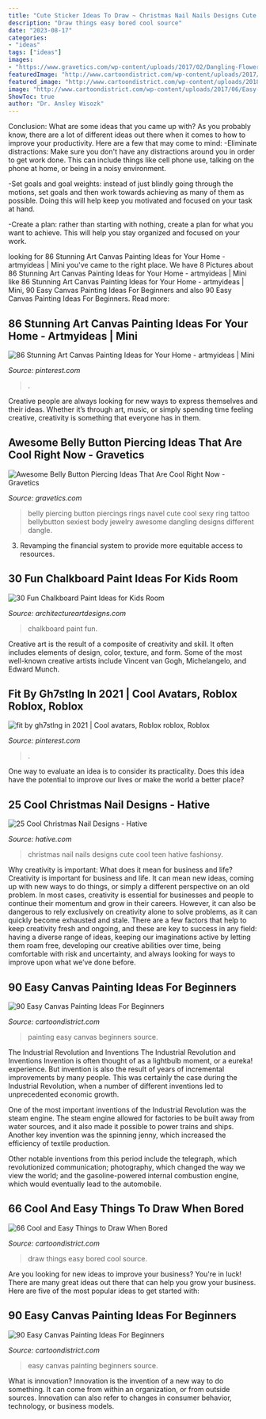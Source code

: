 ```yaml
---
title: "Cute Sticker Ideas To Draw ~ Christmas Nail Nails Designs Cute Cool Teen Hative Fashionsy"
description: "Draw things easy bored cool source"
date: "2023-08-17"
categories:
- "ideas"
tags: ["ideas"]
images:
- "https://www.gravetics.com/wp-content/uploads/2017/02/Dangling-Flowers.jpg"
featuredImage: "http://www.cartoondistrict.com/wp-content/uploads/2017/06/Easy-Canvas-Painting-Ideas-For-Beginners0201.jpg"
featured_image: "http://www.cartoondistrict.com/wp-content/uploads/2018/03/easy-things-to-draw-when-bored10.jpg"
image: "http://www.cartoondistrict.com/wp-content/uploads/2017/06/Easy-Canvas-Painting-Ideas-For-Beginners21-1.jpg"
ShowToc: true
author: "Dr. Ansley Wisozk"
---
```



Conclusion: What are some ideas that you came up with?
As you probably know, there are a lot of different ideas out there when it comes to how to improve your productivity. Here are a few that may come to mind:
-Eliminate distractions: Make sure you don't have any distractions around you in order to get work done. This can include things like cell phone use, talking on the phone at home, or being in a noisy environment.

-Set goals and goal weights: instead of just blindly going through the motions, set goals and then work towards achieving as many of them as possible. Doing this will help keep you motivated and focused on your task at hand.

-Create a plan: rather than starting with nothing, create a plan for what you want to achieve. This will help you stay organized and focused on your work.

	

		
looking for 86 Stunning Art Canvas Painting Ideas for Your Home - artmyideas | Mini you've came to the right place. We have 8 Pictures about 86 Stunning Art Canvas Painting Ideas for Your Home - artmyideas | Mini like 86 Stunning Art Canvas Painting Ideas for Your Home - artmyideas | Mini, 90 Easy Canvas Painting Ideas For Beginners and also 90 Easy Canvas Painting Ideas For Beginners. Read more:
		
    
## 86 Stunning Art Canvas Painting Ideas For Your Home - Artmyideas | Mini

<img loading=lazy src="https://i.pinimg.com/736x/96/ea/ef/96eaefef6e7534999c073d2546d30fec.jpg" onerror="this.onerror=null;this.src='https://tse4.mm.bing.net/th?id=OIP.YptwgJ4W2nqA3qoClqvHdAHaKf&amp;pid=15.1';" alt="86 Stunning Art Canvas Painting Ideas for Your Home - artmyideas | Mini">

_Source: pinterest.com_

>. 

	

Creative people are always looking for new ways to express themselves and their ideas. Whether it’s through art, music, or simply spending time feeling creative, creativity is something that everyone has in them.

    
## Awesome Belly Button Piercing Ideas That Are Cool Right Now - Gravetics

<img loading=lazy src="https://www.gravetics.com/wp-content/uploads/2017/02/Dangling-Flowers.jpg" onerror="this.onerror=null;this.src='https://tse2.mm.bing.net/th?id=OIP.1TbP_ZsVO3YrNwcqcjIXpgHaLH&amp;pid=15.1';" alt="Awesome Belly Button Piercing Ideas That Are Cool Right Now - Gravetics">

_Source: gravetics.com_

>belly piercing button piercings rings navel cute cool sexy ring tattoo bellybutton sexiest body jewelry awesome dangling designs different dangle. 

	

3. Revamping the financial system to provide more equitable access to resources. 

    
## 30 Fun Chalkboard Paint Ideas For Kids Room

<img loading=lazy src="https://www.architectureartdesigns.com/wp-content/uploads/2014/01/2212.jpg" onerror="this.onerror=null;this.src='https://tse3.mm.bing.net/th?id=OIP.tTy3dX-S9-Ihouy5UL0U4QHaIo&amp;pid=15.1';" alt="30 Fun Chalkboard Paint Ideas for Kids Room">

_Source: architectureartdesigns.com_

>chalkboard paint fun. 

	

Creative art is the result of a composite of creativity and skill. It often includes elements of design, color, texture, and form. Some of the most well-known creative artists include Vincent van Gogh, Michelangelo, and Edward Munch.

    
## Fit By Gh7stlng In 2021 | Cool Avatars, Roblox Roblox, Roblox

<img loading=lazy src="https://i.pinimg.com/736x/f3/17/dc/f317dc8a99866e49895dece49f7fe119.jpg" onerror="this.onerror=null;this.src='https://tse2.mm.bing.net/th?id=OIP.cdCw-dYPvJq0sIKR0sV1BQHaPg&amp;pid=15.1';" alt="fit by gh7stlng in 2021 | Cool avatars, Roblox roblox, Roblox">

_Source: pinterest.com_

>. 

	

One way to evaluate an idea is to consider its practicality. Does this idea have the potential to improve our lives or make the world a better place?

    
## 25 Cool Christmas Nail Designs - Hative

<img loading=lazy src="https://hative.com/wp-content/uploads/2014/11/christmas-nail-designs/13-cool-christmas-nail-designs.jpg" onerror="this.onerror=null;this.src='https://tse4.mm.bing.net/th?id=OIP.F7u27THH4O4r5f1qK4vY-gHaFi&amp;pid=15.1';" alt="25 Cool Christmas Nail Designs - Hative">

_Source: hative.com_

>christmas nail nails designs cute cool teen hative fashionsy. 

	

Why creativity is important: What does it mean for business and life?
Creativity is important for business and life. It can mean new ideas, coming up with new ways to do things, or simply a different perspective on an old problem. In most cases, creativity is essential for businesses and people to continue their momentum and grow in their careers. However, it can also be dangerous to rely exclusively on creativity alone to solve problems, as it can quickly become exhausted and stale. There are a few factors that help to keep creativity fresh and ongoing, and these are key to success in any field: having a diverse range of ideas, keeping our imaginations active by letting them roam free, developing our creative abilities over time, being comfortable with risk and uncertainty, and always looking for ways to improve upon what we’ve done before.

    
## 90 Easy Canvas Painting Ideas For Beginners

<img loading=lazy src="http://www.cartoondistrict.com/wp-content/uploads/2017/06/Easy-Canvas-Painting-Ideas-For-Beginners0201.jpg" onerror="this.onerror=null;this.src='https://tse2.mm.bing.net/th?id=OIP.hI1Tv4Y6Y5t2unCN60fbQgHaLc&amp;pid=15.1';" alt="90 Easy Canvas Painting Ideas For Beginners">

_Source: cartoondistrict.com_

>painting easy canvas beginners source. 

	

The Industrial Revolution and Inventions
The Industrial Revolution and Inventions
Invention is often thought of as a lightbulb moment, or a eureka! experience. But invention is also the result of years of incremental improvements by many people. This was certainly the case during the Industrial Revolution, when a number of different inventions led to unprecedented economic growth.

One of the most important inventions of the Industrial Revolution was the steam engine. The steam engine allowed for factories to be built away from water sources, and it also made it possible to power trains and ships. Another key invention was the spinning jenny, which increased the efficiency of textile production.

Other notable inventions from this period include the telegraph, which revolutionized communication; photography, which changed the way we view the world; and the gasoline-powered internal combustion engine, which would eventually lead to the automobile.

    
## 66 Cool And Easy Things To Draw When Bored

<img loading=lazy src="http://www.cartoondistrict.com/wp-content/uploads/2018/03/easy-things-to-draw-when-bored10.jpg" onerror="this.onerror=null;this.src='https://tse1.mm.bing.net/th?id=OIP.1SxTapWDYl1ZfPG9qe1qVAHaKn&amp;pid=15.1';" alt="66 Cool and Easy Things to Draw When Bored">

_Source: cartoondistrict.com_

>draw things easy bored cool source. 

	

Are you looking for new ideas to improve your business? You're in luck! There are many great ideas out there that can help you grow your business. Here are five of the most popular ideas to get started with:

    
## 90 Easy Canvas Painting Ideas For Beginners

<img loading=lazy src="http://www.cartoondistrict.com/wp-content/uploads/2017/06/Easy-Canvas-Painting-Ideas-For-Beginners21-1.jpg" onerror="this.onerror=null;this.src='https://tse1.mm.bing.net/th?id=OIP.4OkhfQN4teidQ5dAVEC1JwHaJ4&amp;pid=15.1';" alt="90 Easy Canvas Painting Ideas For Beginners">

_Source: cartoondistrict.com_

>easy canvas painting beginners source. 

	

What is innovation?
Innovation is the invention of a new way to do something. It can come from within an organization, or from outside sources. Innovation can also refer to changes in consumer behavior, technology, or business models.


